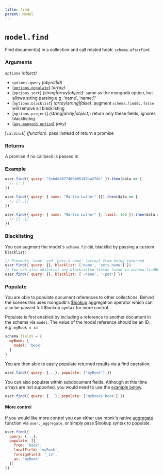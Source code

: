 ```yaml
---
title: find
parent: Model
---
```


# `model.find`

Find document(s) in a collection and call related hook: `schema.afterFind`

### Arguments

`options` *(object)*

- `options.query` *(object\|id)*
- [[`options.populate`](#populate)] *(array)*
- [`options.sort`] *(string\|array\|object)*: same as the mongodb option, but allows string parsing e.g. 'name', 'name:1'
- [`options.blacklist`] *(array\|string\|false)*: augment `schema.findBL`. `false` will remove all blacklisting
- [`options.project`] *(string\|array\|object)*: return only these fields, ignores blacklisting
- [[`any mongodb option`](http://mongodb.github.io/node-mongodb-native/3.2/api/Collection.html#find)] *(any)*

[`callback`] *(function)*: pass instead of return a promise

### Returns

A promise if no callback is passed in.

### Example

```js
user.find({ query: "5ebdd6677466b95109aa278e" }).then(data => {
  // {..}
})

user.find({ query: { name: "Martin Luther" }}).then(data => {
  // [{..}]
})

user.find({ query: { name: "Martin Luther" }, limit: 100 }).then(data => {
  // [{..}]
})
```

### Blacklisting

You can augment the model's `schema.findBL` blacklist by passing a custom `blacklist`:

```js
// Prevents `name` and `pets.$.name` (array) from being returned.
user.find({ query: {}, blacklist: ['name', 'pets.name'] })
// You can also whitelist any blacklisted fields found in schema.findBL
user.find({ query: {}, blacklist: ['-name', '-pet'] })
```

### Populate

You are able to populate document references to other collections. Behind the scenes
this uses mongodb's [$lookup](https://docs.mongodb.com/manual/reference/operator/aggregation/lookup/) aggregation operator which can also be passed full $lookup syntax for more control.

Populate is first enabled by including a reference to another document in the schema via `model`.
The value of the model reference should be an ID, e.g. `myBook = id`

```js
schema.fields = {
  myBook: {
    model: 'book'
  }
}
```

You are then able to easily populate returned results via a find operation.

```js
user.find({ query: {...}, populate: ['myBook'] })
```

You can also populate within subdocument fields. Although at this time arrays are not supported,
you would need to use the [example below](#more-control).
```js
user.find({ query: {...}, populate: ['myBooks.book'] })
```

#### More control

If you would like more control you can either use monk's native
[aggregate](https://automattic.github.io/monk/docs/collection/aggregate.html) function via
`user._aggregate`, or simply pass $lookup syntax to populate.

```js
user.find({
  query: {...},
  populate: [{
    from: 'book',
    localField: 'myBook',
    foreignField: '_id',
    as: 'myBook'
  }]
})
```
